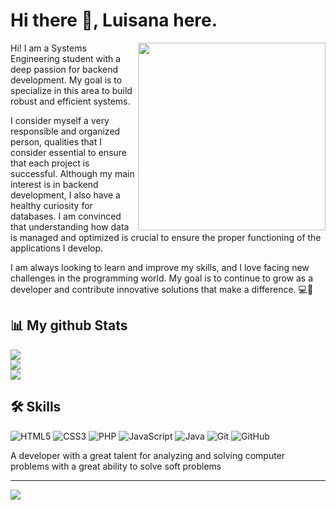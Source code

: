 # Hi there 👋, Luisana here. 

<img align="right" width=300px src="https://img.freepik.com/vector-premium/mujer-programadora-trabajando-nuevo-proyecto_701961-1111.jpg" />

Hi! I am a Systems Engineering student with a deep passion for backend development. My goal is to specialize in this area to build robust and efficient systems. 

I consider myself a very responsible and organized person, qualities that I consider essential to ensure that each project is successful. Although my main interest is in backend development, I also have a healthy curiosity for databases. I am convinced that understanding how data is managed and optimized is crucial to ensure the proper functioning of the applications I develop.

I am always looking to learn and improve my skills, and I love facing new challenges in the programming world. My goal is to continue to grow as a developer and contribute innovative solutions that make a difference. 💻🤩


<h2>📊 My github Stats</h2>

<div>


![](https://github-readme-stats.vercel.app/api?username=LuisanaBMG&theme=transparent&hide_border=false&include_all_commits=false&count_private=false)<br/>
![](https://github-readme-streak-stats.herokuapp.com/?user=LuisanaBMG&theme=transparent&hide_border=false)<br/>
![](https://github-readme-stats.vercel.app/api/top-langs/?username=LuisanaBMG&theme=transparent&hide_border=false&include_all_commits=false&count_private=false&layout=compact)


</div>

<h2>🛠️ Skills</h2>

<div>
  
![HTML5](https://img.shields.io/badge/html5-%23E34F26.svg?style=for-the-badge&logo=html5&logoColor=white)
![CSS3](https://img.shields.io/badge/css3-%231572B6.svg?style=for-the-badge&logo=css3&logoColor=white)
![PHP](https://img.shields.io/badge/php-%23777BB4.svg?style=for-the-badge&logo=php&logoColor=white)
![JavaScript](https://img.shields.io/badge/javascript-%23323330.svg?style=for-the-badge&logo=javascript&logoColor=%23F7DF1E)
![Java](https://img.shields.io/badge/java-%23ED8B00.svg?style=for-the-badge&logo=openjdk&logoColor=white)
![Git](https://img.shields.io/badge/git-%23F05033.svg?style=for-the-badge&logo=git&logoColor=white)
![GitHub](https://img.shields.io/badge/github-%23121011.svg?style=for-the-badge&logo=github&logoColor=white)

</div>
<div>
  
A developer with a great talent for analyzing and solving computer problems with a great ability to solve soft problems

</div>


---
[![](https://visitcount.itsvg.in/api?id=LuisanaBMG&icon=2&color=1)](https://visitcount.itsvg.in)






